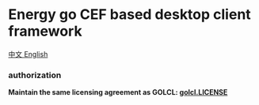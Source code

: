 # Energy go CEF based desktop client framework
[中文 ](https://github.com/energye/energy/blob/main/README.md)
[English](https://github.com/energye/energy/blob/main/README.en-US.md)

### authorization

**Maintain the same licensing agreement as GOLCL: [golcl.LICENSE](https://github.com/energye/golcl/blob/main/LICENSE)**